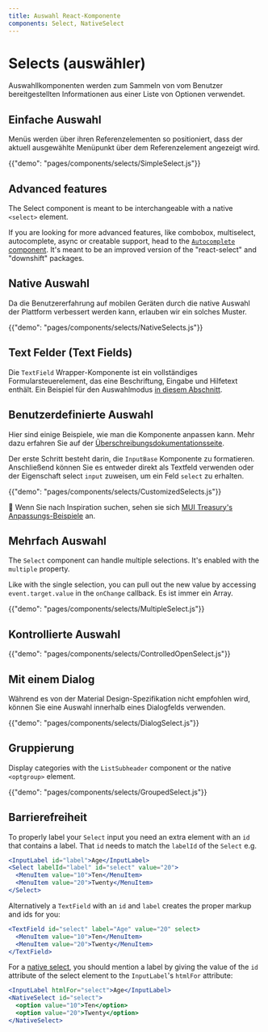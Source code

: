 ```yaml
---
title: Auswahl React-Komponente
components: Select, NativeSelect
---
```


# Selects (auswähler)

<p class="description">Auswahllkomponenten werden zum Sammeln von vom Benutzer bereitgestellten Informationen aus einer Liste von Optionen verwendet.</p>

## Einfache Auswahl

Menüs werden über ihren Referenzelementen so positioniert, dass der aktuell ausgewählte Menüpunkt über dem Referenzelement angezeigt wird.

{{"demo": "pages/components/selects/SimpleSelect.js"}}

## Advanced features

The Select component is meant to be interchangeable with a native `<select>` element.

If you are looking for more advanced features, like combobox, multiselect, autocomplete, async or creatable support, head to the [`Autocomplete` component](/components/autocomplete/). It's meant to be an improved version of the "react-select" and "downshift" packages.

## Native Auswahl

Da die Benutzererfahrung auf mobilen Geräten durch die native Auswahl der Plattform verbessert werden kann, erlauben wir ein solches Muster.

{{"demo": "pages/components/selects/NativeSelects.js"}}

## Text Felder (Text Fields)

Die `TextField` Wrapper-Komponente ist ein vollständiges Formularsteuerelement, das eine Beschriftung, Eingabe und Hilfetext enthält. Ein Beispiel für den Auswahlmodus [in diesem Abschnitt](/components/text-fields/#select).

## Benutzerdefinierte Auswahl

Hier sind einige Beispiele, wie man die Komponente anpassen kann. Mehr dazu erfahren Sie auf der [Überschreibungsdokumentationsseite](/customization/components/).

Der erste Schritt besteht darin, die `InputBase` Komponente zu formatieren. Anschließend können Sie es entweder direkt als Textfeld verwenden oder der Eigenschaft select `input` zuweisen, um ein Feld `select` zu erhalten.

{{"demo": "pages/components/selects/CustomizedSelects.js"}}

🎨 Wenn Sie nach Inspiration suchen, sehen sie sich [MUI Treasury's Anpassungs-Beispiele](https://mui-treasury.com/styles/select) an.

## Mehrfach Auswahl

The `Select` component can handle multiple selections. It's enabled with the `multiple` property.

Like with the single selection, you can pull out the new value by accessing `event.target.value` in the `onChange` callback. Es ist immer ein Array.

{{"demo": "pages/components/selects/MultipleSelect.js"}}

## Kontrollierte Auswahl

{{"demo": "pages/components/selects/ControlledOpenSelect.js"}}

## Mit einem Dialog

Während es von der Material Design-Spezifikation nicht empfohlen wird, können Sie eine Auswahl innerhalb eines Dialogfelds verwenden.

{{"demo": "pages/components/selects/DialogSelect.js"}}

## Gruppierung

Display categories with the `ListSubheader` component or the native `<optgroup>` element.

{{"demo": "pages/components/selects/GroupedSelect.js"}}

## Barrierefreiheit

To properly label your `Select` input you need an extra element with an `id` that contains a label. That `id` needs to match the `labelId` of the `Select` e.g.

```jsx
<InputLabel id="label">Age</InputLabel>
<Select labelId="label" id="select" value="20">
  <MenuItem value="10">Ten</MenuItem>
  <MenuItem value="20">Twenty</MenuItem>
</Select>
```

Alternatively a `TextField` with an `id` and `label` creates the proper markup and ids for you:

```jsx
<TextField id="select" label="Age" value="20" select>
  <MenuItem value="10">Ten</MenuItem>
  <MenuItem value="20">Twenty</MenuItem>
</TextField>
```

For a [native select](#native-select), you should mention a label by giving the value of the `id` attribute of the select element to the `InputLabel`'s `htmlFor` attribute:

```jsx
<InputLabel htmlFor="select">Age</InputLabel>
<NativeSelect id="select">
  <option value="10">Ten</option>
  <option value="20">Twenty</option>
</NativeSelect>
```